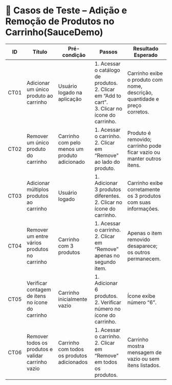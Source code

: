# 🧪 Casos de Teste – Adição e Remoção de Produtos no Carrinho(SauceDemo)

| ID    | Título                                              | Pré-condição                            | Passos                                                                                                                                   | Resultado Esperado                                                                 |
|-------|------------------------------------------------------|-----------------------------------------|------------------------------------------------------------------------------------------------------------------------------------------|-------------------------------------------------------------------------------------|
| CT01  | Adicionar um único produto ao carrinho              | Usuário logado na aplicação             | 1. Acessar o catálogo de produtos.<br>2. Clicar em “Add to cart”.<br>3. Clicar no ícone do carrinho.                                     | Carrinho exibe o produto com nome, descrição, quantidade e preço corretos.                    |
| CT02  | Remover um único produto do carrinho                | Carrinho com pelo menos um produto adicionado      | 1. Acessar o carrinho.<br>2. Clicar em “Remove” ao lado do produto.                                                                      | Produto é removido; carrinho pode ficar vazio ou manter outros itens.              |
| CT03  | Adicionar múltiplos produtos ao carrinho            | Usuário logado                          | 1. Adicionar 3 produtos diferentes.<br>2. Clicar no ícone do carrinho.                                                                   | Carrinho exibe corretamente os 3 produtos com suas informações.                    |
| CT04  | Remover um entre vários produtos no carrinho        | Carrinho com 3 produtos                 | 1. Acessar o carrinho.<br>2. Clicar em “Remove” apenas no segundo item.                                                                  | Apenas o item removido desaparece; os outros permanecem.                           |
| CT05  | Verificar contagem de itens no ícone do carrinho    | Carrinho inicialmente vazio             | 1. Adicionar 6 produtos.<br>2. Verificar número no ícone do carrinho.                                                                    | Ícone exibe número “6”.                                                            |
| CT06  | Remover todos os produtos e validar carrinho vazio  | Carrinho com todos os produtos adicionados       | 1. Acessar o carrinho.<br>2. Clicar em “Remove” em todos os produtos.                                                                   | Carrinho mostra mensagem de vazio ou sem itens listados.                          |
